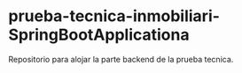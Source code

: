 # prueba-tecnica-inmobiliari-SpringBootApplicationa
Repositorio para alojar la parte backend de la prueba tecnica.
